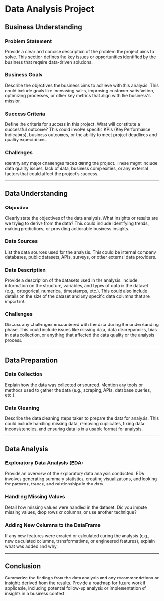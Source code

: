 # Data Analysis Project

## Business Understanding

### Problem Statement
Provide a clear and concise description of the problem the project aims to solve. This section defines the key issues or opportunities identified by the business that require data-driven solutions.

### Business Goals
Describe the objectives the business aims to achieve with this analysis. This could include goals like increasing sales, improving customer satisfaction, optimizing processes, or other key metrics that align with the business's mission.

### Success Criteria
Define the criteria for success in this project. What will constitute a successful outcome? This could involve specific KPIs (Key Performance Indicators), business outcomes, or the ability to meet project deadlines and quality expectations.

### Challenges
Identify any major challenges faced during the project. These might include data quality issues, lack of data, business complexities, or any external factors that could affect the project’s success.

---

## Data Understanding

### Objective
Clearly state the objectives of the data analysis. What insights or results are we trying to derive from the data? This could include identifying trends, making predictions, or providing actionable business insights.

### Data Sources
List the data sources used for the analysis. This could be internal company databases, public datasets, APIs, surveys, or other external data providers.

### Data Description
Provide a description of the datasets used in the analysis. Include information on the structure, variables, and types of data in the dataset (e.g., categorical, numerical, timestamps, etc.). This could also include details on the size of the dataset and any specific data columns that are important.

### Challenges
Discuss any challenges encountered with the data during the understanding phase. This could include issues like missing data, data discrepancies, bias in data collection, or anything that affected the data quality or the analysis process.

---

## Data Preparation

### Data Collection
Explain how the data was collected or sourced. Mention any tools or methods used to gather the data (e.g., scraping, APIs, database queries, etc.).

### Data Cleaning
Describe the data cleaning steps taken to prepare the data for analysis. This could include handling missing data, removing duplicates, fixing data inconsistencies, and ensuring data is in a usable format for analysis.

---

## Data Analysis

### Exploratory Data Analysis (EDA)
Provide an overview of the exploratory data analysis conducted. EDA involves generating summary statistics, creating visualizations, and looking for patterns, trends, and relationships in the data.

### Handling Missing Values
Detail how missing values were handled in the dataset. Did you impute missing values, drop rows or columns, or use another technique?

### Adding New Columns to the DataFrame
If any new features were created or calculated during the analysis (e.g., new calculated columns, transformations, or engineered features), explain what was added and why.

---

## Conclusion

Summarize the findings from the data analysis and any recommendations or insights derived from the results. Provide a roadmap for future work if applicable, including potential follow-up analysis or implementation of insights in a business context.
